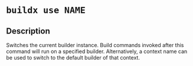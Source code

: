 # `buildx use NAME`

## Description

Switches the current builder instance. Build commands invoked after this command
will run on a specified builder. Alternatively, a context name can be used to
switch to the default builder of that context.
